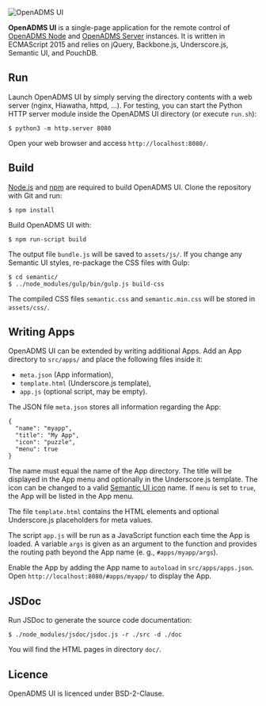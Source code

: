 ![OpenADMS UI](https://www.dabamos.de/github/openadms.png)

**OpenADMS UI** is a single-page application for the remote control of
[OpenADMS Node](https://github.com/dabamos/openadms-node/) and
[OpenADMS Server](https://github.com/dabamos/openadms-server/)
instances. It is written in ECMAScript 2015 and relies on jQuery, Backbone.js,
Underscore.js, Semantic UI, and PouchDB.

## Run
Launch OpenADMS UI by simply serving the directory contents with a web server
(nginx, Hiawatha, httpd, …). For testing, you can start the Python HTTP server
module inside the OpenADMS UI directory (or execute ``run.sh``):
```
$ python3 -m http.server 8080
```
Open your web browser and access ``http://localhost:8080/``.

## Build
[Node.js](https://nodejs.org/) and [npm](https://www.npmjs.com/) are
required to build OpenADMS UI. Clone the repository with Git and run:
```
$ npm install
```
Build OpenADMS UI with:
```
$ npm run-script build
```
The output file ``bundle.js`` will be saved to ``assets/js/``.
If you change any Semantic UI styles, re-package the CSS files with Gulp:
```
$ cd semantic/
$ ../node_modules/gulp/bin/gulp.js build-css
```
The compiled CSS files ``semantic.css`` and ``semantic.min.css`` will be
stored in ``assets/css/``.

## Writing Apps
OpenADMS UI can be extended by writing additional Apps. Add an App directory to
``src/apps/`` and place the following files inside it:

* ``meta.json`` (App information),
* ``template.html`` (Underscore.js template),
* ``app.js`` (optional script, may be empty).

The JSON file ``meta.json`` stores all information regarding the App:
```
{
  "name": "myapp",
  "title": "My App",
  "icon": "puzzle",
  "menu": true
}
```
The name must equal the name of the App directory. The title will be displayed
in the App menu and optionally in the Underscore.js template. The icon can be
changed to a valid
[Semantic UI icon](https://semantic-ui.com/elements/icon.html) name. If ``menu``
is set to ``true``, the App will be listed in the App menu.

The file ``template.html`` contains the HTML elements and optional Underscore.js
placeholders for meta values.

The script ``app.js`` will be run as a JavaScript function each time the App is
loaded. A variable ``args`` is given as an argument to the function and provides
the routing path beyond the App name (e. g., ``#apps/myapp/args``).

Enable the App by adding the App name to ``autoload`` in ``src/apps/apps.json``.
Open ``http://localhost:8080/#apps/myapp/`` to display the App.

## JSDoc
Run JSDoc to generate the source code documentation:
```
$ ./node_modules/jsdoc/jsdoc.js -r ./src -d ./doc
```
You will find the HTML pages in directory ``doc/``.

## Licence
OpenADMS UI is licenced under BSD-2-Clause.